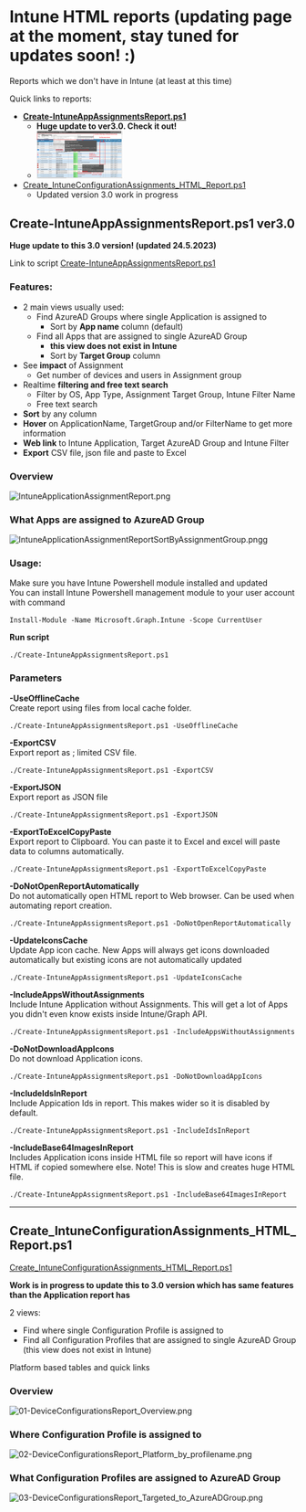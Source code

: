 # Intune HTML reports (updating page at the moment, stay tuned for updates soon! :)
Reports which we don't have in Intune (at least at this time)

Quick links to reports:
* **[Create-IntuneAppAssignmentsReport.ps1](https://github.com/petripaavola/Intune/blob/master/Reports/Create-IntuneAppAssignmentsReport.ps1)**
  * **Huge update to ver3.0. Check it out!**
  * <img src="./pics/IntuneApplicationAssignmentReport.png" width=33% height=33%>
* [Create_IntuneConfigurationAssignments_HTML_Report.ps1](https://github.com/petripaavola/Intune/blob/master/Reports/Create_IntuneConfigurationAssignments_HTML_Report.ps1)
  * Updated version 3.0 work in progress


## Create-IntuneAppAssignmentsReport.ps1 ver3.0 ###
**Huge update to this 3.0 version! (updated 24.5.2023)**

Link to script [Create-IntuneAppAssignmentsReport.ps1](https://github.com/petripaavola/Intune/blob/master/Reports/Create-IntuneAppAssignmentsReport.ps1)

### Features: ###

* 2 main views usually used:
  * Find AzureAD Groups where single Application is assigned to
    * Sort by **App name** column (default)
  * Find all Apps that are assigned to single AzureAD Group
    * **this view does not exist in Intune**
    * Sort by **Target Group** column
* See **impact** of Assignment
  * Get number of devices and users in Assignment group
* Realtime **filtering and free text search**
  * Filter by OS, App Type, Assignment Target Group, Intune Filter Name
  * Free text search
* **Sort** by any column
* **Hover** on ApplicationName, TargetGroup and/or FilterName to get more information
* **Web link** to Intune Application, Target AzureAD Group and Intune Filter
* **Export** CSV file, json file and paste to Excel

### Overview
![IntuneApplicationAssignmentReport.png](https://github.com/petripaavola/Intune/blob/master/Reports/pics/IntuneApplicationAssignmentReport.png)

### What Apps are assigned to AzureAD Group
![IntuneApplicationAssignmentReportSortByAssignmentGroup.pngg](https://github.com/petripaavola/Intune/blob/master/Reports/pics/IntuneApplicationAssignmentReportSortByAssignmentGroup.png)

### Usage: ###

Make sure you have Intune Powershell module installed and updated  
You can install Intune Powershell management module to your user account with command
```
Install-Module -Name Microsoft.Graph.Intune -Scope CurrentUser
```
**Run script**  
```
./Create-IntuneAppAssignmentsReport.ps1
```
### Parameters ###

**-UseOfflineCache**  
Create report using files from local cache folder.
```
./Create-IntuneAppAssignmentsReport.ps1 -UseOfflineCache
```
**-ExportCSV**  
Export report as ; limited CSV file.
```
./Create-IntuneAppAssignmentsReport.ps1 -ExportCSV
```
**-ExportJSON**  
Export report as JSON file
```
./Create-IntuneAppAssignmentsReport.ps1 -ExportJSON
```
**-ExportToExcelCopyPaste**  
Export report to Clipboard. You can paste it to Excel and excel will paste data to columns automatically.
```
./Create-IntuneAppAssignmentsReport.ps1 -ExportToExcelCopyPaste
```
**-DoNotOpenReportAutomatically**  
Do not automatically open HTML report to Web browser. Can be used when automating report creation.
```
./Create-IntuneAppAssignmentsReport.ps1 -DoNotOpenReportAutomatically
```
**-UpdateIconsCache**  
Update App icon cache. New Apps will always get icons downloaded automatically but existing icons are not automatically updated
```
./Create-IntuneAppAssignmentsReport.ps1 -UpdateIconsCache
```
**-IncludeAppsWithoutAssignments**  
Include Intune Application without Assignments. This will get a lot of Apps you didn't even know exists inside Intune/Graph API.
```
./Create-IntuneAppAssignmentsReport.ps1 -IncludeAppsWithoutAssignments
```
**-DoNotDownloadAppIcons**  
Do not download Application icons.
```
./Create-IntuneAppAssignmentsReport.ps1 -DoNotDownloadAppIcons
```
**-IncludeIdsInReport**  
Include Appication Ids in report. This makes wider so it is disabled by default.
```
./Create-IntuneAppAssignmentsReport.ps1 -IncludeIdsInReport
```
**-IncludeBase64ImagesInReport**  
Includes Application icons inside HTML file so report will have icons if HTML if copied somewhere else. Note! This is slow and creates huge HTML file.
```
./Create-IntuneAppAssignmentsReport.ps1 -IncludeBase64ImagesInReport
```

---

## Create_IntuneConfigurationAssignments_HTML_Report.ps1
[Create_IntuneConfigurationAssignments_HTML_Report.ps1](https://github.com/petripaavola/Intune/blob/master/Reports/Create_IntuneConfigurationAssignments_HTML_Report.ps1)

**Work is in progress to update this to 3.0 version which has same features than the Application report has**

2 views:
* Find where single Configuration Profile is assigned to
* Find all Configuration Profiles that are assigned to single AzureAD Group (this view does not exist in Intune)

Platform based tables and quick links

### Overview
![01-DeviceConfigurationsReport_Overview.png](https://github.com/petripaavola/Intune/blob/master/Reports/pics/01-DeviceConfigurationsReport_Overview.png)

### Where Configuration Profile is assigned to
![02-DeviceConfigurationsReport_Platform_by_profilename.png](https://github.com/petripaavola/Intune/blob/master/Reports/pics/02-DeviceConfigurationsReport_Platform_by_profilename.png)

### What Configuration Profiles are assigned to AzureAD Group
![03-DeviceConfigurationsReport_Targeted_to_AzureADGroup.png](https://github.com/petripaavola/Intune/blob/master/Reports/pics/03-DeviceConfigurationsReport_Targeted_to_AzureADGroup.png)
